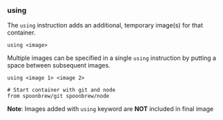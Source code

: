 ### using

The `using` instruction adds an additional, temporary image(s) for that container.

```
using <image>
```

Multiple images can be specified in a single `using` instruction by putting a space between subsequent images. 

```
using <image 1> <image 2>

# Start container with git and node
from spoonbrew/git spoonbrew/node
```

**Note**: Images added with `using` keyword are **NOT** included in final image
